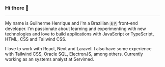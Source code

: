 ### Hi there 👋

<hr />

My name is Guilherme Henrique and i'm a Brazilian 🇧🇷 front-end developer. I'm passionate about learning and experimenting with new technologies and love to build applications with JavaScript or TypeScript, HTML, CSS and Tailwind CSS.

I love to work with React, Next and Laravel. I also have some experience with Tailwind CSS, Oracle SQL, ElectronJS, among others. Currently working as an systems analyst at Servimed.
